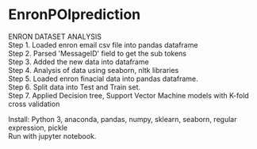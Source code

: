 # EnronPOIprediction
ENRON DATASET ANALYSIS <br/>
Step 1. Loaded enron email csv file into pandas dataframe<br/>
Step 2. Parsed 'MessageID' field to get the sub tokens <br/>
Step 3. Added the new data into dataframe<br/>
Step 4. Analysis of data using seaborn, nltk libraries<br/>
Step 5. Loaded enron finacial data into pandas dataframe.<br/>
Step 6. Split data into Test and Train set. <br/>
Step 7. Applied Decision tree, Support Vector Machine models with K-fold cross validation<br/>

Install: Python 3, anaconda, pandas, numpy, sklearn, seaborn, regular expression, pickle <br/>
Run with jupyter notebook.
